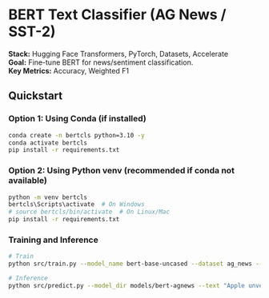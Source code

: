 # BERT Text Classifier (AG News / SST-2)

**Stack:** Hugging Face Transformers, PyTorch, Datasets, Accelerate  
**Goal:** Fine-tune BERT for news/sentiment classification.  
**Key Metrics:** Accuracy, Weighted F1

## Quickstart

### Option 1: Using Conda (if installed)

```bash
conda create -n bertcls python=3.10 -y
conda activate bertcls
pip install -r requirements.txt
```

### Option 2: Using Python venv (recommended if conda not available)

```bash
python -m venv bertcls
bertcls\Scripts\activate  # On Windows
# source bertcls/bin/activate  # On Linux/Mac
pip install -r requirements.txt
```

### Training and Inference

```bash
# Train
python src/train.py --model_name bert-base-uncased --dataset ag_news --epochs 2 --batch_size 16

# Inference
python src/predict.py --model_dir models/bert-agnews --text "Apple unveils new AI features"
```
